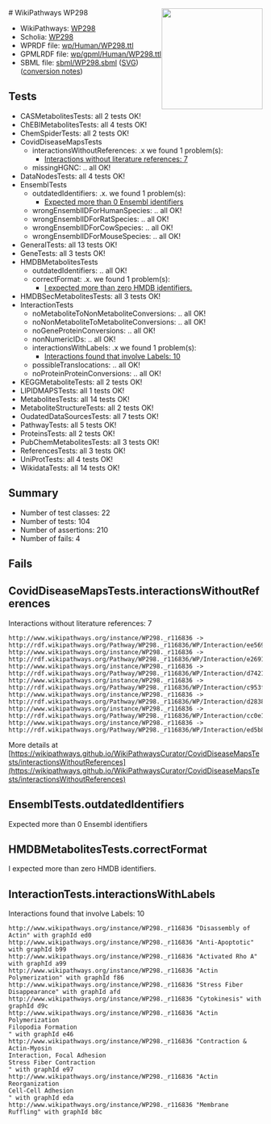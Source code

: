<img style="float: right; width: 200px" src="../logo.png" />
# WikiPathways WP298

* WikiPathways: [WP298](https://identifiers.org/wikipathways:WP298)
* Scholia: [WP298](https://scholia.toolforge.org/wikipathways/WP298)
* WPRDF file: [wp/Human/WP298.ttl](../wp/Human/WP298.ttl)
* GPMLRDF file: [wp/gpml/Human/WP298.ttl](../wp/gpml/Human/WP298.ttl)
* SBML file: [sbml/WP298.sbml](../sbml/WP298.sbml) ([SVG](../sbml/WP298.svg)) ([conversion notes](../sbml/WP298.txt))

## Tests
* CASMetabolitesTests: all 2 tests OK!
* ChEBIMetabolitesTests: all 4 tests OK!
* ChemSpiderTests: all 2 tests OK!
* CovidDiseaseMapsTests
    * interactionsWithoutReferences: .x we found 1 problem(s):
        * [Interactions without literature references: 7](#2e295935)
    * missingHGNC: .. all OK!
* DataNodesTests: all 4 tests OK!
* EnsemblTests
    * outdatedIdentifiers: .x. we found 1 problem(s):
        * [Expected more than 0 Ensembl identifiers](#f44398b7)
    * wrongEnsemblIDForHumanSpecies: .. all OK!
    * wrongEnsemblIDForRatSpecies: .. all OK!
    * wrongEnsemblIDForCowSpecies: .. all OK!
    * wrongEnsemblIDForMouseSpecies: .. all OK!
* GeneralTests: all 13 tests OK!
* GeneTests: all 3 tests OK!
* HMDBMetabolitesTests
    * outdatedIdentifiers: .. all OK!
    * correctFormat: .x. we found 1 problem(s):
        * [I expected more than zero HMDB identifiers.](#ad154c1e)
* HMDBSecMetabolitesTests: all 3 tests OK!
* InteractionTests
    * noMetaboliteToNonMetaboliteConversions: .. all OK!
    * noNonMetaboliteToMetaboliteConversions: .. all OK!
    * noGeneProteinConversions: .. all OK!
    * nonNumericIDs: .. all OK!
    * interactionsWithLabels: .x we found 1 problem(s):
        * [Interactions found that involve Labels: 10](#fe97a8b8)
    * possibleTranslocations: .. all OK!
    * noProteinProteinConversions: .. all OK!
* KEGGMetaboliteTests: all 2 tests OK!
* LIPIDMAPSTests: all 1 tests OK!
* MetabolitesTests: all 14 tests OK!
* MetaboliteStructureTests: all 2 tests OK!
* OudatedDataSourcesTests: all 7 tests OK!
* PathwayTests: all 5 tests OK!
* ProteinsTests: all 2 tests OK!
* PubChemMetabolitesTests: all 3 tests OK!
* ReferencesTests: all 3 tests OK!
* UniProtTests: all 4 tests OK!
* WikidataTests: all 14 tests OK!


## Summary

* Number of test classes: 22
* Number of tests: 104
* Number of assertions: 210
* Number of fails: 4

## Fails

<a name="2e295935" />

## CovidDiseaseMapsTests.interactionsWithoutReferences

Interactions without literature references: 7
```
http://www.wikipathways.org/instance/WP298._r116836 -> http://rdf.wikipathways.org/Pathway/WP298._r116836/WP/Interaction/ee569
http://www.wikipathways.org/instance/WP298._r116836 -> http://rdf.wikipathways.org/Pathway/WP298._r116836/WP/Interaction/e2691
http://www.wikipathways.org/instance/WP298._r116836 -> http://rdf.wikipathways.org/Pathway/WP298._r116836/WP/Interaction/d7421
http://www.wikipathways.org/instance/WP298._r116836 -> http://rdf.wikipathways.org/Pathway/WP298._r116836/WP/Interaction/c953f
http://www.wikipathways.org/instance/WP298._r116836 -> http://rdf.wikipathways.org/Pathway/WP298._r116836/WP/Interaction/d2838
http://www.wikipathways.org/instance/WP298._r116836 -> http://rdf.wikipathways.org/Pathway/WP298._r116836/WP/Interaction/cc0e1
http://www.wikipathways.org/instance/WP298._r116836 -> http://rdf.wikipathways.org/Pathway/WP298._r116836/WP/Interaction/ed5b8
```

More details at [https://wikipathways.github.io/WikiPathwaysCurator/CovidDiseaseMapsTests/interactionsWithoutReferences](https://wikipathways.github.io/WikiPathwaysCurator/CovidDiseaseMapsTests/interactionsWithoutReferences)

<a name="f44398b7" />

## EnsemblTests.outdatedIdentifiers

Expected more than 0 Ensembl identifiers
<a name="ad154c1e" />

## HMDBMetabolitesTests.correctFormat

I expected more than zero HMDB identifiers.
<a name="fe97a8b8" />

## InteractionTests.interactionsWithLabels

Interactions found that involve Labels: 10
```
http://www.wikipathways.org/instance/WP298._r116836 "Disassembly of Actin" with graphId ed0
http://www.wikipathways.org/instance/WP298._r116836 "Anti-Apoptotic" with graphId b99
http://www.wikipathways.org/instance/WP298._r116836 "Activated Rho A" with graphId a99
http://www.wikipathways.org/instance/WP298._r116836 "Actin 
Polymerization" with graphId f86
http://www.wikipathways.org/instance/WP298._r116836 "Stress Fiber
Disappearance" with graphId afd
http://www.wikipathways.org/instance/WP298._r116836 "Cytokinesis" with graphId d9c
http://www.wikipathways.org/instance/WP298._r116836 "Actin Polymerization
Filopodia Formation
" with graphId e46
http://www.wikipathways.org/instance/WP298._r116836 "Contraction & Actin-Myosin
Interaction, Focal Adhesion
Stress Fiber Contraction
" with graphId e97
http://www.wikipathways.org/instance/WP298._r116836 "Actin Reorganization
Cell-Cell Adhesion
" with graphId eda
http://www.wikipathways.org/instance/WP298._r116836 "Membrane
Ruffling" with graphId b8c
```

